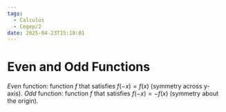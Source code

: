 ```yaml
---
tags:
  - Calculus
  - Cegep/2
date: 2025-04-23T15:18:01
---
```


# Even and Odd Functions

*Even* function: function $f$ that satisfies $f(-x) = f(x)$ (symmetry across y-axis).
*Odd* function: function $f$ that satisfies $f(-x) = -f(x)$ (symmetry about the origin).
